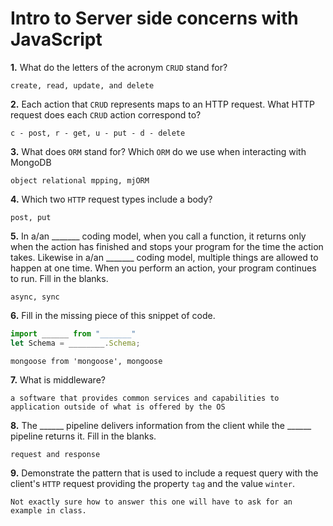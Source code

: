 # Intro to Server side concerns with JavaScript

**1.** What do the letters of the acronym `CRUD` stand for?
<!-- enter you answer in the space below -->
```
create, read, update, and delete
```
**2.** Each action that `CRUD` represents maps to an HTTP request. What HTTP request does each `CRUD` action correspond to?
<!-- enter you answer in the space below -->
```
c - post, r - get, u - put - d - delete
```
**3.** What does `ORM` stand for? Which `ORM` do we use when interacting with MongoDB
<!-- enter you answer in the space below -->
```
object relational mpping, mjORM
```
**4.** Which two `HTTP` request types include a body?
<!-- enter you answer in the space below -->
```
post, put
```
**5.** In a/an _______ coding model, when you call a function, it returns only when the action has finished and stops your program for the time the action takes. Likewise in a/an _______ coding model, multiple things are allowed to happen at one time. When you perform an action, your program continues to run.  Fill in the blanks.
<!-- enter you answer in the space below -->
```
async, sync
```

**6.** Fill in the missing piece of this snippet of code.
```js
import ______ from "_______"
let Schema = ________.Schema;
```
<!-- enter you answer in the space below -->

```
mongoose from 'mongoose', mongoose
```
**7.** What is middleware?
<!-- enter you answer in the space below -->
```
a software that provides common services and capabilities to application outside of what is offered by the OS

```
**8.** The ______ pipeline delivers information from the client while the ______ pipeline returns it. Fill in the blanks. 
<!-- enter you answer in the space below -->
```
request and response
```
**9.** 
Demonstrate the pattern that is used to include a request query with the client's `HTTP` request providing the property `tag` and the value `winter`.
<!-- enter you answer in the space below -->
```
Not exactly sure how to answer this one will have to ask for an example in class.
```